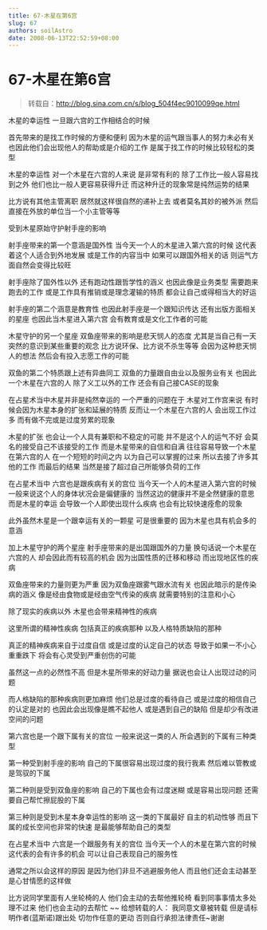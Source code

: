 ```yaml
---
title: 67-木星在第6宫
slug: 67
authors: soilAstro
date: 2008-06-13T22:52:59+08:00
---
```

# 67-木星在第6宫

> 转载自：http://blog.sina.com.cn/s/blog_504f4ec9010099qe.html

木星的幸运性
一旦跟六宫的工作相结合的时候


首先带来的是找工作时候的方便和便利
因为木星的运气跟当事人的努力未必有关
也因此他们会出现他人的帮助或是介绍的工作
是属于找工作的时候比较轻松的类型


木星的幸运性
对一个木星在六宫的人来说
是非常有利的
除了工作比一般人容易找到之外
他们也比一般人更容易获得升迁
而这种升迁的现象常是纯然运势的结果


比方说有其他主管离职
居然就这样很自然的递补上去
或者莫名其妙的被外派
然后直接在外放的单位当一个小主管等等


受到木星原始守护射手座的影响


射手座带来的第一个意涵是国外性
当今天一个人的木星进入第六宫的时候
这代表着这个人适合到外地发展
或是工作的内容当中
如果可以跟国外相关的话
则运气方面自然会变得比较旺


射手座除了国外性以外
还有跑动性跟哲学性的涵义
也因此像是业务类型
需要跑来跑去的工作
或是工作具有推销或是理念灌输的特质
都会让自己或得相当大的好运


射手座的第二个涵意是教育性
也因此射手座是一个跟知识传达
还有出版方面相关的星座
也因此当木星进入第六宫
会有教育或是文化工作者的可能


木星守护的另一个星座
双鱼座带来的影响是悲天悯人的态度
尤其是当自己有一天
突然的意识到某些重要的观念
比方说环保、比方说不杀生等等
会因为这种悲天悯人的想法
然后会有投入志愿工作的可能


双鱼的第二个特质跟上述有异曲同工
双鱼的力量跟自由业以及服务业有关
也因此一个木星在六宫的人
除了义工以外的工作
还会有自己接CASE的现象


在占星术当中木星并非是纯然幸运的
一个严重的问题在于
木星对工作宫来说
有时候会因为木星本身的扩张和延展的特质
反而让一个木星在六宫的人
会出现工作过多
而有做不完或是过度劳累的现象


木星的扩张
也会让一个人具有兼职和不稳定的可能
并不是这个人的运气不好
会莫名的接受自己不该接受的工作
而是木星带来的自信和自满
往往容易导致一个木星在第六宫的人
在一个短短的时间之内
以为自己可以掌握的过来
所以去接了许多其他的工作
而最后的结果
当然是接了超过自己所能够负荷的工作


在占星术当中
六宫也是跟疾病有关的宫位
当今天一个人的木星进入第六宫的时候
一般来说这个人的身体状况会是偏健康的
当然这边的健康并不是全然健康的意思
而是木星的幸运
会导致一个人即使出现什么疾病
也会有比较快速痊愈的现象


此外虽然木星是一个跟幸运有关的一颗星
可是很重要的
因为木星也具有机会多的意涵


加上木星守护的两个星座
射手座带来的是出国跟国外的力量
换句话说一个木星在六宫的人
却会因此而有较高的机会
因为出国性质的迁移和移动
而出现地区性的疾病


双鱼座带来的力量则更为严重
因为双鱼座跟雾气跟水流有关
也因此暗示的是传染病的涵义
像是经由食物或是经由空气传染的疾病
就需要特别的注意和小心


除了现实的疾病以外
木星也会带来精神性的疾病


这里所谓的精神性疾病
包括真正的疾病那种
以及人格特质缺陷的那种


真正的精神疾病来自于过度自信
或是过度的认定自己的状态
导致于如果一不小心重重跌下
将会有心灵受到严重创伤的可能


虽然这一点的必然性不高
但是木星所带来的好动力量
据说也会让人出现过动的问题


而人格缺陷的那种疾病则更加麻烦
他们总是过度的看待自己
或是过度的相信自己的认定是对的
也因此会出现像是瞧不起他人
或是遇到自己的缺陷
但是却少有改进空间的问题


第六宫也是一个跟下属有关的宫位
一般来说这一类的人
所会遇到的下属有三种类型


第一种受到射手座的影响
自己的下属很容易出现过度的我行我素
然后难以管教或是驾驭的下属


第二种则是受到双鱼座的影响
自己的下属也会有过度迷糊
或是容易出现问题
还需要自己帮忙擦屁股的下属


第三种则是受到木星本身幸运性的影响
这一类的下属最好
自主的机动性够
而且下属的成长空间也非常的快速
是最能够帮助自己的类型


在占星术当中
六宫是一个跟服务有关的宫位
当今天一个人的木星在第六宫的时候
这代表的会有许多的机会
可以让自己表现自己的服务性


通常之所以会这样的原因
是因为他们非旦不逃避服务他人
而且他们还会主动甚至是心甘情愿的这样做


比方说同学里面有人坐轮椅的人
他们会主动的去帮他推轮椅
看到同事事情太多处理不过来
他们也会主动的去帮忙
~~
给想转载的人：
我同意文章被转载
但是请标明作者(蓝斯诺)跟出处
切勿作任意的更动
否则自行承担法律责任~谢谢


 


  